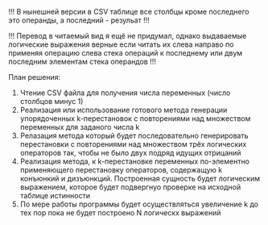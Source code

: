 
!!! В нынешней версии в CSV таблице все столбцы кроме последнего это операнды, а последний - резульат  !!!

!!! Перевод в читаемый вид я ещё не придумал, однако выдаваемые логические выражения верные если читать их слева направо по применяя операцию слева стека операций к последнему 
или двум последним элементам стека операндов !!!

План решения:
1) Чтение CSV файла для получения числа переменных (число столбцов минус 1)
2) Реализация или использование готового метода генерации упорядоченных k-перестановок с повторениями над множеством переменных для заданого числа k
3) Релазация метода который будет последовательно генерировать перестановки с повторениями над множеством трёх логических операторов так, чтобы не было двух подряд идущих отрицаний
4) Реализация метода, к k-перестановке переменных по-элементно применяющего перестановку операторов, содержащую k конъюнкий и дизъюнкций. Построенная сущность будет логическим выражением, 
которое будет подвергнуо проверке на  исходной таблице истинности
5) По мере работы программы будет осуществляться увеличение k до тех пор пока не будет построено N логическх выражений 